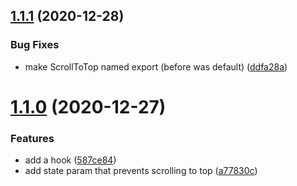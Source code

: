 ## [1.1.1](https://github.com/dimazuien/react-router-scroll-to-top/compare/v1.1.0...v1.1.1) (2020-12-28)


### Bug Fixes

* make ScrollToTop named export (before was default) ([ddfa28a](https://github.com/dimazuien/react-router-scroll-to-top/commit/ddfa28ad099606743c155ce833069dd231ab3c29))

# [1.1.0](https://github.com/dimazuien/react-router-scroll-to-top/compare/v1.0.0...v1.1.0) (2020-12-27)

### Features

* add a hook ([587ce84](https://github.com/dimazuien/react-router-scroll-to-top/commit/587ce8469b62491097541687d38810870abc6ae5))
* add state param that prevents scrolling to top ([a77830c](https://github.com/dimazuien/react-router-scroll-to-top/commit/a77830cef6ca582dad34f9130cb4068cb88c9f83))

